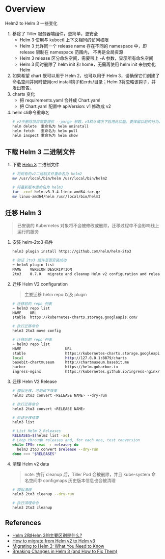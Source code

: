 # Overview

Helm2 to  Helm 3 一些变化

1. 移除了 Tiller 服务器端组件，更简单，更安全
   - Helm 3 使用与 kubectl 上下文相同的访问权限
   - Helm 3 允许同一个 release name 存在不同的 namespace 中，即 release 限制在 namespace 范围内， 不再是全局资源
   - Helm 3 release 区分命名空间，需要带上 -A 参数，显示所有命名空间
   - Helm 3 同时删除了 helm init 和 home，无需再使用 helm init 来初始化 Helm
2. 如果希望 chart 既可以用于 Helm 2，也可以用于 Helm 3，请确保它们创建了命名空间并同时使用crd install钩子和crds/目录；Helm 3将忽略该钩子，并发出警告。
3. charts 变化
    - 把 requirements.yaml 合并成 Chart.yaml
    - 把 Chart.yaml 配置中 apiVersion: v1 修改成 v2
4. helm cli命令重命名
    ```bash
   # v2中删除项目需要提供 --purge 参数，v3默认情况下启用此功能。要保留以前的行为，请使用 helm uninstall --keep-history
    helm delete  重命名为 helm uninstall
    helm fetch   重命名为 helm pull
    helm inspect 重命名为 helm show
    ```

## 下载 Helm 3 二进制文件

1. 下载 [Helm 3](https://github.com/helm/helm/releases) 二进制文件

    ```bash
    # 将现有的v2二进制文件重命名为 helm2
    mv /usr/local/bin/helm /usr/local/bin/helm2

    # 将最新版本重命名为 helm3
    tar -zxvf helm-v3.3.4-linux-amd64.tar.gz
    mv linux-amd64/helm /usr/local/bin/helm3
    ```
    
## 迁移 Helm 3
> 已安装的 Kubernetes 对象将不会被修改或删除，迁移过程中不会影响线上运行的服务

1. 安装 helm-2to3 插件
    ```bash
    helm3 plugin install https://github.com/helm/helm-2to3

    # 验证 2to3 插件是否安装成功
    ➜ helm3 plugin list
    NAME    VERSION DESCRIPTION
    2to3    0.7.0   migrate and cleanup Helm v2 configuration and releases in-place to Helm v3
    ```
    
2. 迁移 Helm V2 configuration
    
    > 主要迁移 helm repo 以及 plugin
    
    ```bash
    # 迁移前的 repo 列表
    ➜ helm3 repo list
    NAME    URL
    stable  https://kubernetes-charts.storage.googleapis.com/
 
    # 执行迁移命令
    helm3 2to3 move config
    
    # 迁移后的 repo 列表
    ➜ helm3 repo list
    NAME                    URL
    stable                  https://kubernetes-charts.storage.googleapis.com
    local                   http://127.0.0.1:8879/charts
    basebit-chartmuseum     http://chartmuseum.basebit.me
    harbor                  https://helm.goharbor.io
    ingress-nginx           https://kubernetes.github.io/ingress-nginx/
    ```
    
 3. 迁移 Helm V2 Release
 
    ```bash
    # 模拟迁移，可测试下效果
    helm3 2to3 convert <RELEASE NAME> --dry-run

    # 执行迁移命令
    helm3 2to3 convert <RELEASE NAME>

    # 验证迁移结果
    helm3 list
    ```   
    
    ```bash
    # List Helm 2 Releases
    RELEASES=$(helm2 list -aq)
    # Loop through releases and, for each one, test conversion
    while IFS= read -r release; do
      helm3 2to3 convert $release --dry-run
    done <<< "$RELEASES"
    ```
    
4. 清理 Helm v2 data
    > note: 执行 cleanup 后，Tiller Pod 会被删除，并且 kube-system 命名空间中 configmaps 历史版本信息也会被清理
    
      ```bash
      # 模拟清理
      helm3 2to3 cleanup --dry-run
      
      # 执行清理命令
      helm3 2to3 cleanup
      ```  
## References

- [Helm 2和Helm 3的主要区别是什么?](https://helm.sh/zh/docs/faq/)
- [How to migrate from Helm v2 to Helm v3](https://helm.sh/blog/migrate-from-helm-v2-to-helm-v3/)
- [Migrating to Helm 3: What You Need to Know](https://itnext.io/additional-tips-for-migrating-to-helm-3-304c9d50f1b4)
- [Breaking Changes in Helm 3 (and How to Fix Them)](https://itnext.io/breaking-changes-in-helm-3-and-how-to-fix-them-39fea23e06ff)